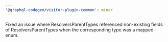 ```yaml
---
'@graphql-codegen/visitor-plugin-common': minor
---
```


Fixed an issue where ResolversParentTypes referenced non-existing fields of ResolversParentTypes when the corresponding type was a mapped enum.
